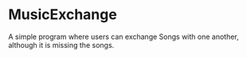 # MusicExchange
A simple program where users can exchange Songs with one another, although it is missing the songs.
